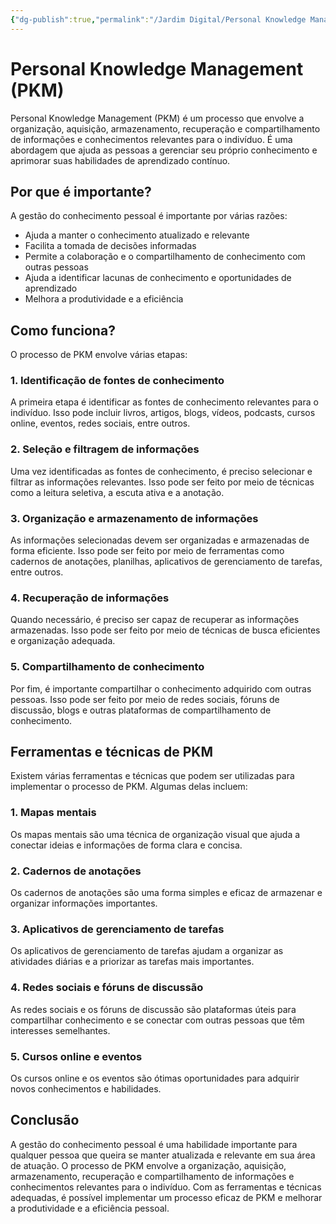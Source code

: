 ```yaml
---
{"dg-publish":true,"permalink":"/Jardim Digital/Personal Knowledge Management (PKM)/"}
---
```



# Personal Knowledge Management (PKM)

Personal Knowledge Management (PKM) é um processo que envolve a organização, aquisição, armazenamento, recuperação e compartilhamento de informações e conhecimentos relevantes para o indivíduo. É uma abordagem que ajuda as pessoas a gerenciar seu próprio conhecimento e aprimorar suas habilidades de aprendizado contínuo.

## Por que é importante?

A gestão do conhecimento pessoal é importante por várias razões:

- Ajuda a manter o conhecimento atualizado e relevante
- Facilita a tomada de decisões informadas
- Permite a colaboração e o compartilhamento de conhecimento com outras pessoas
- Ajuda a identificar lacunas de conhecimento e oportunidades de aprendizado
- Melhora a produtividade e a eficiência

## Como funciona?

O processo de PKM envolve várias etapas:

### 1. Identificação de fontes de conhecimento

A primeira etapa é identificar as fontes de conhecimento relevantes para o indivíduo. Isso pode incluir livros, artigos, blogs, vídeos, podcasts, cursos online, eventos, redes sociais, entre outros.

### 2. Seleção e filtragem de informações

Uma vez identificadas as fontes de conhecimento, é preciso selecionar e filtrar as informações relevantes. Isso pode ser feito por meio de técnicas como a leitura seletiva, a escuta ativa e a anotação.

### 3. Organização e armazenamento de informações

As informações selecionadas devem ser organizadas e armazenadas de forma eficiente. Isso pode ser feito por meio de ferramentas como cadernos de anotações, planilhas, aplicativos de gerenciamento de tarefas, entre outros.

### 4. Recuperação de informações

Quando necessário, é preciso ser capaz de recuperar as informações armazenadas. Isso pode ser feito por meio de técnicas de busca eficientes e organização adequada.

### 5. Compartilhamento de conhecimento

Por fim, é importante compartilhar o conhecimento adquirido com outras pessoas. Isso pode ser feito por meio de redes sociais, fóruns de discussão, blogs e outras plataformas de compartilhamento de conhecimento.

## Ferramentas e técnicas de PKM

Existem várias ferramentas e técnicas que podem ser utilizadas para implementar o processo de PKM. Algumas delas incluem:

### 1. Mapas mentais

Os mapas mentais são uma técnica de organização visual que ajuda a conectar ideias e informações de forma clara e concisa.

### 2. Cadernos de anotações

Os cadernos de anotações são uma forma simples e eficaz de armazenar e organizar informações importantes.

### 3. Aplicativos de gerenciamento de tarefas

Os aplicativos de gerenciamento de tarefas ajudam a organizar as atividades diárias e a priorizar as tarefas mais importantes.

### 4. Redes sociais e fóruns de discussão

As redes sociais e os fóruns de discussão são plataformas úteis para compartilhar conhecimento e se conectar com outras pessoas que têm interesses semelhantes.

### 5. Cursos online e eventos

Os cursos online e os eventos são ótimas oportunidades para adquirir novos conhecimentos e habilidades.

## Conclusão

A gestão do conhecimento pessoal é uma habilidade importante para qualquer pessoa que queira se manter atualizada e relevante em sua área de atuação. O processo de PKM envolve a organização, aquisição, armazenamento, recuperação e compartilhamento de informações e conhecimentos relevantes para o indivíduo. Com as ferramentas e técnicas adequadas, é possível implementar um processo eficaz de PKM e melhorar a produtividade e a eficiência pessoal.

